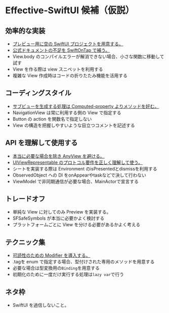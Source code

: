 # Effective-SwiftUI 候補（仮説）

## 効率的な実装
* [プレビュー用に空の SwiftUI プロジェクトを用意する。](https://github.com/YusukeHosonuma/Effective-SwiftUI/discussions/9)
* [公式ドキュメントの不足を SwiftOnTap で補う。](https://github.com/YusukeHosonuma/Effective-SwiftUI/discussions/10)
* View.body のコンパイルエラーが解消できない場合、小さな関数に移動して試す
* View を作る際は view スニペットを利用する
* 複雑な View 作成時はコードの折りたたみ機能を活用する

## コーディングスタイル
* [サブビューを生成する処理は Computed-property よりメソッドを好む。](https://github.com/YusukeHosonuma/Effective-SwiftUI/discussions/8)
* NavigationView は常に利用する側の View で指定する
* Button の action を関数名で指定しない
* View の構造を把握しやすいような目立つコメントを記述する

## API を理解して使用する
* [本当に必要な場合を除き AnyView を避ける。](https://github.com/YusukeHosonuma/Effective-SwiftUI/discussions/7)
* [UIViewRepresentable のプロトコル要件を正しく理解して使う。](https://github.com/YusukeHosonuma/Effective-SwiftUI/discussions/5)
* シートを実装する際は Environment のisPresentedとdismissを利用する
* ObservedObject への DI をonAppearやtaskなどで決して行わない
* ViewModel で非同期通信が必要な場合、MainActorで宣言する

## トレードオフ
* 単純な View に対してのみ Preview を実装する。
* SFSafeSymbols が本当に必要かよく検討する
* プラットフォームごとに View を分ける必要があるかよく考える

## テクニック集
* [可読性のための Modifier を導入する。](https://github.com/YusukeHosonuma/Effective-SwiftUI/discussions/6)
* .tagを enum で指定する場合、型付けされた専用のメソッドを用意する
* 必要な場合は型変換用の`Binding`を用意する
* 初期化のために一度だけ実行する処理は`lazy var`で行う

## ネタ枠
* SwiftUI を過信しないこと。
